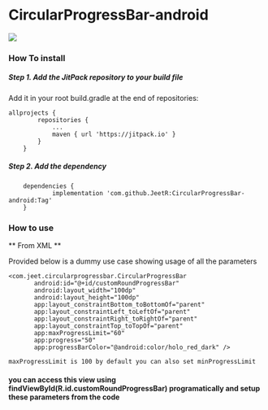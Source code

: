 # CircularProgressBar-android

[![](https://jitpack.io/v/JeetR/CircularProgressBar-android.svg)](https://jitpack.io/#JeetR/CircularProgressBar-android)

### How To install

##### Step 1. Add the JitPack repository to your build file
Add it in your root build.gradle at the end of repositories:
```
allprojects {
		repositories {
			...
			maven { url 'https://jitpack.io' }
		}
	}
  ```
##### Step 2. Add the dependency

```
	dependencies {
	        implementation 'com.github.JeetR:CircularProgressBar-android:Tag'
	}
```

### How to use
 
 ** From XML **
 
 Provided below is a dummy use case showing usage of all the parameters
 
 ``` 
 <com.jeet.circularprogressbar.CircularProgressBar
        android:id="@+id/customRoundProgressBar"
        android:layout_width="100dp"
        android:layout_height="100dp"
        app:layout_constraintBottom_toBottomOf="parent"
        app:layout_constraintLeft_toLeftOf="parent"
        app:layout_constraintRight_toRightOf="parent"
        app:layout_constraintTop_toTopOf="parent"
        app:maxProgressLimit="60"
        app:progress="50"
        app:progressBarColor="@android:color/holo_red_dark" />
 
 ```
 ```
 maxProgressLimit is 100 by default you can also set minProgressLimit
 ```
 
 #### you can access this view using findViewById(R.id.customRoundProgressBar) programatically and setup these parameters from the code
 
